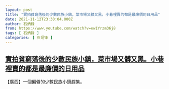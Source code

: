 ```yaml
---
layout: post
title: "實拍貧窮落後的少數民族小鎮，菜市場又髒又黑。小巷裡賣的都是最廉價的日用品"
date: 2021-11-12T23:30:04.000Z
author: 石炳鋒
from: https://www.youtube.com/watch?v=ew1Yrzm36j8
tags: [ 石炳锋 ]
categories: [ 石炳锋 ]
---
```

<!--1636759804000-->
[實拍貧窮落後的少數民族小鎮，菜市場又髒又黑。小巷裡賣的都是最廉價的日用品](https://www.youtube.com/watch?v=ew1Yrzm36j8)
------

<div>
【廣西】一個偏僻的少數民族小鎮趕集。
</div>
